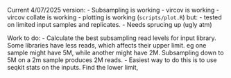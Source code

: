 Current 4/07/2025 version:
    - Subsampling is working
    - vircov is working
    - vircov collate is working
    - plotting is working (`scripts/plot.R`) but:
        - tested on limited input samples and replicates.
        - Needs sprucing up (ugly atm)

Work to do:
    - Calculate the best subsampling read levels for input library. Some libraries have less reads, which affects their  upper limit. eg one sample might have 5M, while another might have 2M. Subsampling down to 5M on a 2m sample produces 2M reads.
    - Easiest way to do this is to use seqkit stats on the inputs. Find the lower limit,